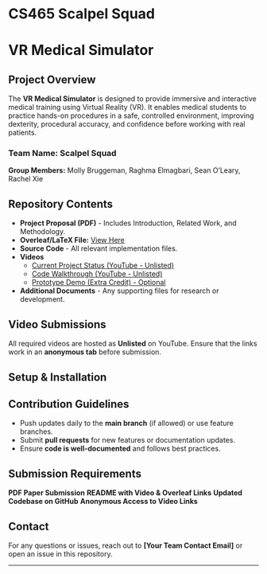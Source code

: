 # CS465 Scalpel Squad
# VR Medical Simulator

## Project Overview
The **VR Medical Simulator** is designed to provide immersive and interactive medical training using Virtual Reality (VR). It enables medical students to practice hands-on procedures in a safe, controlled environment, improving dexterity, procedural accuracy, and confidence before working with real patients.

### Team Name: **Scalpel Squad**
**Group Members:** Molly Bruggeman, Raghma Elmagbari, Sean O’Leary, Rachel Xie

## Repository Contents
- **Project Proposal (PDF)** - Includes Introduction, Related Work, and Methodology.
- **Overleaf/LaTeX File:** [View Here](#)
- **Source Code** - All relevant implementation files.
- **Videos**
  - [Current Project Status (YouTube - Unlisted)](#)
  - [Code Walkthrough (YouTube - Unlisted)](#)
  - [Prototype Demo (Extra Credit) - Optional](#)
- **Additional Documents** - Any supporting files for research or development.

## Video Submissions
All required videos are hosted as **Unlisted** on YouTube. Ensure that the links work in an **anonymous tab** before submission.

## Setup & Installation

## Contribution Guidelines
- Push updates daily to the **main branch** (if allowed) or use feature branches.
- Submit **pull requests** for new features or documentation updates.
- Ensure **code is well-documented** and follows best practices.

## Submission Requirements
**PDF Paper Submission**
**README with Video & Overleaf Links**
**Updated Codebase on GitHub**
**Anonymous Access to Video Links**

## Contact
For any questions or issues, reach out to **[Your Team Contact Email]** or open an issue in this repository.

---

